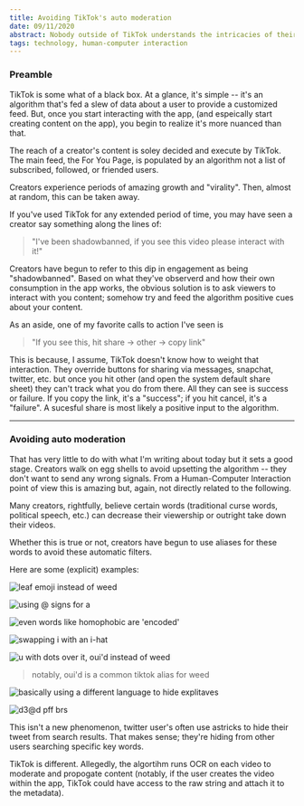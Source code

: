 ```yaml
---
title: Avoiding TikTok's auto moderation
date: 09/11/2020
abstract: Nobody outside of TikTok understands the intricacies of their algorithm. That doesn't stop user's from trying.
tags: technology, human-computer interaction
---
```


### Preamble

TikTok is some what of a black box. At a glance, it's simple -- it's an algorithm that's fed a slew of data about a user to provide a customized feed. But, once you start interacting with the app, (and espeically start creating content on the app), you begin to realize it's more nuanced than that.

The reach of a creator's content is soley decided and execute by TikTok. The main feed, the For You Page, is populated by an algorithm not a list of subscribed, followed, or friended users.

Creators experience periods of amazing growth and "virality". Then, almost at random, this can be taken away.

If you've used TikTok for any extended period of time, you may have seen a creator say something along the lines of:

> "I've been shadowbanned, if you see this video please interact with it!"

Creators have begun to refer to this dip in engagement as being "shadowbanned". Based on what they've observerd and how their own consumption in the app works, the obvious solution is to ask viewers to interact with you content; somehow try and feed the algorithm positive cues about your content.

As an aside, one of my favorite calls to action I've seen is

> "If you see this, hit share -> other -> copy link"

This is because, I assume, TikTok doesn't know how to weight that interaction. They override buttons for sharing via messages, snapchat, twitter, etc. but once you hit other (and open the system default share sheet) they can't track what you do from there. All they can see is success or failure. If you copy the link, it's a "success"; if you hit cancel, it's a "failure". A sucesful share is most likely a positive input to the algorithm.

---

### Avoiding auto moderation 

That has very little to do with what I'm writing about today but it sets a good stage. Creators walk on egg shells to avoid upsetting the algorithm -- they don't want to send any wrong signals. From a Human-Computer Interaction point of view this is amazing but, again, not directly related to the following.

Many creators, rightfully, believe certain words (traditional curse words, political speech, etc.) can decrease their viewership or outright take down their videos.

Whether this is true or not, creators have begun to use aliases for these words to avoid these automatic filters.

Here are some (explicit) examples:

![leaf emoji instead of weed]("blog-posts/images/blogs/avoiding-tik-tok-moderation/0.jpg")

![using @ signs for a]("blog-posts/images/blogs/avoiding-tik-tok-moderation/1.jpg")

![even words like homophobic are 'encoded']("blog-posts/images/blogs/avoiding-tik-tok-moderation/2.jpg")

![swapping i with an i-hat]("blog-posts/images/blogs/avoiding-tik-tok-moderation/3.jpg")

![u with dots over it, oui'd instead of weed]("blog-posts/images/blogs/avoiding-tik-tok-moderation/4.jpg")
> notably, oui'd is a common tiktok alias for weed

![basically using a different language to hide explitaves]("blog-posts/images/blogs/avoiding-tik-tok-moderation/5.jpg")

![d3@d p*ff b*rs]("blog-posts/images/blogs/avoiding-tik-tok-moderation/6.jpg")

This isn't a new phenomenon, twitter user's often use astricks to hide their tweet from search results. That makes sense; they're hiding from other users searching specific key words.

TikTok is different. Allegedly, the algortihm runs OCR on each video to moderate and propogate content (notably, if the user creates the video within the app, TikTok could have access to the raw string and attach it to the metadata).
